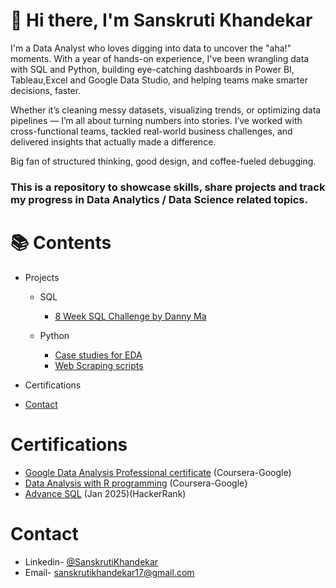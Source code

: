 # 👋 Hi there, I'm Sanskruti Khandekar
I'm a Data Analyst who loves digging into data to uncover the "aha!" moments. With a year of hands-on experience, I've been wrangling data with SQL and Python, building eye-catching dashboards in Power BI, Tableau,Excel and Google Data Studio, and helping teams make smarter decisions, faster.

Whether it’s cleaning messy datasets, visualizing trends, or optimizing data pipelines — I’m all about turning numbers into stories. I’ve worked with cross-functional teams, tackled real-world business challenges, and delivered insights that actually made a difference.

Big fan of structured thinking, good design, and coffee-fueled debugging.
### This is a repository to showcase skills, share projects and track my progress in Data Analytics / Data Science related topics.

# 📚 Contents
- Projects
  - SQL
    - [8 Week SQL Challenge by Danny Ma](https://github.com/Sanskruti1702/8-Weeks-SQL-Challenges-By-Danny-Ma) 


  - Python
    - [Case studies for EDA](https://github.com/Sanskruti1702/Python-Case-studies)
    - [Web Scraping scripts](https://github.com/Sanskruti1702/Python-web-scraping-scripts)
      
- Certifications
- [Contact](https://github.com/Sanskruti1702/My-Portfolio/edit/main/README.md#contact)

# Certifications
- [Google Data Analysis Professional certificate](https://www.coursera.org/account/accomplishments/specialization/2UGTS6M3AWBK) (Coursera-Google)
- [Data Analysis with R programming](https://www.coursera.org/account/accomplishments/specialization/2UGTS6M3AWBK) (Coursera-Google}
- [Advance SQL](https://www.hackerrank.com/certificates/3d22ec56387e) (Jan 2025)(HackerRank)
  
# Contact
- Linkedin- [@SanskrutiKhandekar](https://www.linkedin.com/in/sanskruti-khandekar-533074213/)
- Email- sanskrutikhandekar17@gmail.com
